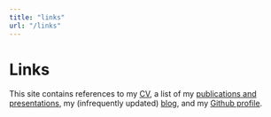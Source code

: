 ```yaml
---
title: "links"
url: "/links"
---
```


# Links

This site contains references to my [CV][cv], a list of my [publications and presentations][pubs],
my (infrequently updated) [blog][blog], and my [Github profile][git]. 

[cv]: /wbthomason.cv.pdf
[pubs]: /publications
[blog]: https://wbthomason.github.io/blog
[git]: https://github.com/wbthomason
